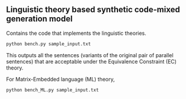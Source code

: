 ## Linguistic theory based synthetic code-mixed generation model

Contains the code that implements the linguistic theories.

```bash
python bench.py sample_input.txt
```

This outputs all the sentences (variants of the original pair of parallel sentences) that are acceptable under the Equivalence Constraint (EC) theory.

For Matrix-Embedded language (ML) theory, 

```bash
python bench_ML.py sample_input.txt
```